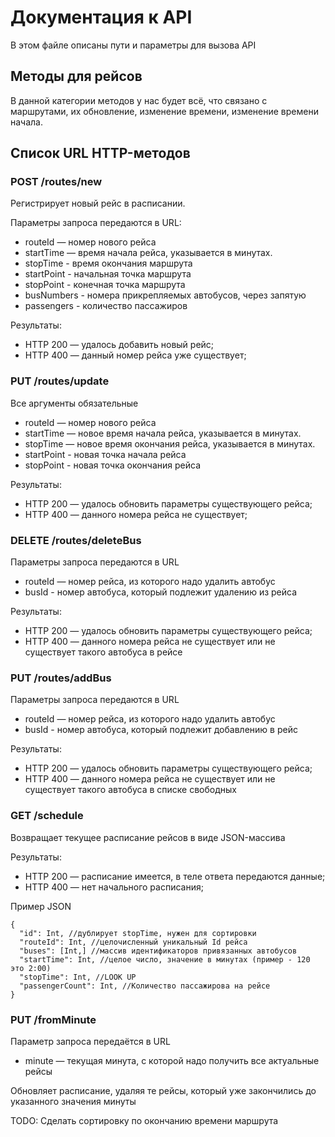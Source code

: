 # Документация к API

В этом файле описаны пути и параметры для вызова API

## Методы для рейсов

В данной категории методов у нас будет всё, что связано с маршрутами, их обновление, изменение времени, изменение времени начала. 

## Список URL HTTP-методов

### POST /routes/new

Регистрирует новый рейс в расписании.

Параметры запроса передаются в URL:

* routeId — номер нового рейса
* startTime — время начала рейса, указывается в минутах.
* stopTime - время окончания маршрута
* startPoint - начальная точка маршрута
* stopPoint - конечная точка маршрута
* busNumbers - номера прикрепляемых автобусов, через запятую
* passengers - количество пассажиров

Результаты:

* HTTP 200 — удалось добавить новый рейс;
* HTTP 400 — данный номер рейса уже существует;

### PUT /routes/update
Все аргументы обязательные
* routeId — номер нового рейса 
* startTime — новое время начала рейса, указывается в минутах.
* stopTime — новое время окончания рейса, указывается в минутах.
* startPoint - новая точка начала рейса
* stopPoint - новая точка окончания рейса

Результаты:

* HTTP 200 — удалось обновить параметры существующего рейса;
* HTTP 400 — данного номера рейса не существует;

### DELETE /routes/deleteBus

Параметры запроса передаются в URL

* routeId — номер рейса, из которого надо удалить автобус
* busId - номер автобуса, который подлежит удалению из рейса

Результаты:

* HTTP 200 — удалось обновить параметры существующего рейса;
* HTTP 400 — данного номера рейса не существует или не существует такого автобуса в рейсе

### PUT /routes/addBus

Параметры запроса передаются в URL

* routeId — номер рейса, из которого надо удалить автобус
* busId - номер автобуса, который подлежит добавлению в рейс

Результаты:

* HTTP 200 — удалось обновить параметры существующего рейса;
* HTTP 400 — данного номера рейса не существует или не существует такого автобуса в списке свободных

### GET /schedule

Возвращает текущее расписание рейсов в виде JSON-массива

Результаты:

* HTTP 200 — расписание имеется, в теле ответа передаются данные;
* HTTP 400 — нет начального расписания;

Пример JSON

```
{
  "id": Int, //дублирует stopTime, нужен для сортировки
  "routeId": Int, //целочисленный уникальный Id рейса
  "buses": [Int,] //массив идентификаторов привязанных автобусов
  "startTime": Int, //целое число, значение в минутах (пример - 120 это 2:00)
  "stopTime": Int, //LOOK UP
  "passengerCount": Int, //Количество пассажирова на рейсе
}
```
### PUT /fromMinute
Параметр запроса передаётся в URL

* minute — текущая минута, с которой надо получить все актуальные рейсы

Обновляет расписание, удаляя те рейсы, который уже закончились до указанного значения минуты

TODO: Сделать сортировку по окончанию времени маршрута
